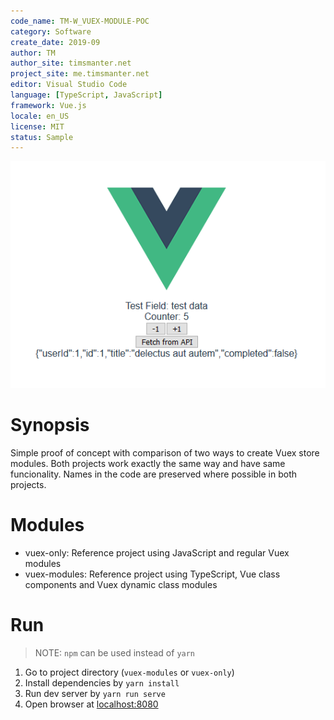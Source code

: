 ```yaml
---
code_name: TM-W_VUEX-MODULE-POC
category: Software
create_date: 2019-09
author: TM
author_site: timsmanter.net
project_site: me.timsmanter.net
editor: Visual Studio Code
language: [TypeScript, JavaScript]
framework: Vue.js
locale: en_US
license: MIT
status: Sample
---
```


![Screenshot](docs/screenshot.png)

# Synopsis

Simple proof of concept with comparison of two ways to create Vuex store modules.
Both projects work exactly the same way and have same funcionality.
Names in the code are preserved where possible in both projects.

# Modules

- vuex-only: Reference project using JavaScript and regular Vuex modules
- vuex-modules: Reference project using TypeScript, Vue class components and Vuex dynamic class modules

# Run

> NOTE: `npm` can be used instead of `yarn`

1. Go to project directory (`vuex-modules` or `vuex-only`)
2. Install dependencies by `yarn install`
3. Run dev server by `yarn run serve`
4. Open browser at [localhost:8080](http://localhost:8080)